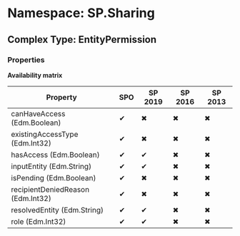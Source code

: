 # Namespace: SP.Sharing

## Complex Type: EntityPermission

### Properties

**Availability matrix**

Property | SPO | SP 2019 | SP 2016 | SP 2013
----------|-----|---------|---------|--------
canHaveAccess (Edm.Boolean) | ✔ | ✖ | ✖ | ✖
existingAccessType (Edm.Int32) | ✔ | ✖ | ✖ | ✖
hasAccess (Edm.Boolean) | ✔ | ✔ | ✖ | ✖
inputEntity (Edm.String) | ✔ | ✔ | ✖ | ✖
isPending (Edm.Boolean) | ✔ | ✖ | ✖ | ✖
recipientDeniedReason (Edm.Int32) | ✔ | ✖ | ✖ | ✖
resolvedEntity (Edm.String) | ✔ | ✔ | ✖ | ✖
role (Edm.Int32) | ✔ | ✔ | ✖ | ✖
